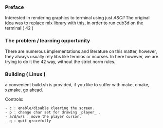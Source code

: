 ### Preface
Interested in rendering graphics to terminal using just *ASCII*
The original idea was to replace mlx library with this, in order to run cub3d on the terminal ( 42 )


### The problem / learning opportunity
There are numerous implementations and literature on this matter, however, they always usually rely libs like
termios or ncurses. In here however, we are trying to do it the 42 way, without the strict norm rules.

### Building ( Linux ) 
a convenient build.sh is provided, if you like to suffer with make, cmake, xzmake, go ahead.

Controls:

    - c : enable/disable clearing the screen.
    - p : change char set for drawing _player_ .
    - a/d/w/s : move the player cursor.
    - q : quit gracefully

